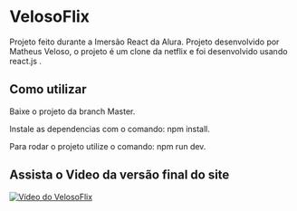 # VelosoFlix
Projeto feito durante a Imersão React da Alura. Projeto desenvolvido por Matheus Veloso, o projeto é um clone da netflix e foi desenvolvido usando react.js .

## Como utilizar

Baixe o projeto da branch Master.

Instale as dependencias com o comando: npm install.

Para rodar o projeto utilize o comando: npm run dev.


## Assista o Video da versão final do site

[![Vídeo do VelosoFlix](http://img.youtube.com/vi/Ybp-0qKiL-Y/0.jpg)](http://www.youtube.com/watch?v=Ybp-0qKiL-Y "Vídeo do VelosoFlix")
